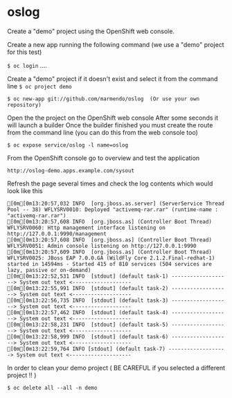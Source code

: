 # oslog

Create a "demo" project using the OpenShift web console.

Create a new app running the following command (we use a "demo" project for this test)

`$ oc login`
....

Create a "demo" project if it doesn't exist and select it from the command line
`$ oc project demo`

`$ oc new-app git://github.com/marmendo/oslog  (Or use your own repository)`

Open the the project on the OpenShift web console After some seconds it will launch a builder Once the builder finished you must create the route from the command line (you can do this from the web console too)

`$ oc expose service/oslog -l name=oslog`

From the OpenShift console go to overview and test the application

`http://oslog-demo.apps.example.com/sysout`

Refresh the page several times and check the log contents which would look like this

 ```
 [0m[0m13:20:57,032 INFO  [org.jboss.as.server] (ServerService Thread Pool -- 38) WFLYSRV0010: Deployed "activemq-rar.rar" (runtime-name : "activemq-rar.rar")
[0m[0m13:20:57,608 INFO  [org.jboss.as] (Controller Boot Thread) WFLYSRV0060: Http management interface listening on http://127.0.0.1:9990/management
[0m[0m13:20:57,608 INFO  [org.jboss.as] (Controller Boot Thread) WFLYSRV0051: Admin console listening on http://127.0.0.1:9990
[0m[0m13:20:57,609 INFO  [org.jboss.as] (Controller Boot Thread) WFLYSRV0025: JBoss EAP 7.0.0.GA (WildFly Core 2.1.2.Final-redhat-1) started in 14594ms - Started 415 of 810 services (504 services are lazy, passive or on-demand)
[0m[0m13:22:52,531 INFO  [stdout] (default task-1) -------------------> System out text <-------------------
[0m[0m13:22:55,991 INFO  [stdout] (default task-2) -------------------> System out text <-------------------
[0m[0m13:22:56,735 INFO  [stdout] (default task-3) -------------------> System out text <-------------------
[0m[0m13:22:57,462 INFO  [stdout] (default task-4) -------------------> System out text <-------------------
[0m[0m13:22:58,231 INFO  [stdout] (default task-5) -------------------> System out text <-------------------
[0m[0m13:22:58,999 INFO  [stdout] (default task-6) -------------------> System out text <-------------------
[0m[0m13:22:59,764 INFO [stdout] (default task-7) -------------------> System out text <--------------------
```

In order to clean your demo project  ( BE CAREFUL if you selected a different project !! )

`$ oc delete all --all -n demo`
